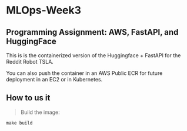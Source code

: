 # MLOps-Week3

## Programming Assignment: AWS, FastAPI, and HuggingFace

This is is the containerized version of the Huggingface + FastAPI for the Reddit Robot TSLA.

You can also push the container in an AWS Public ECR for future deployment in an EC2 or in Kubernetes.

## How to us it

> Build the image:

```
make build
```

